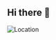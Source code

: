 ## Hi there 👋
![Location](https://img.shields.io/badge/-Semarang%2C%20Central%20Java%2C%20Indonesia-blue?style=flat&logo=google-maps)


